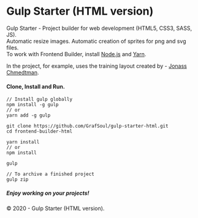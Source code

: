 # Gulp Starter (HTML version)

Gulp Starter - Project builder for web development (HTML5, CSS3, SASS, JS).  
Automatic resize images. Automatic creation of sprites for png and svg files.  
To work with Frontend Builder, install [Node.js] and [Yarn].

In the project, for example, uses the training layout created by - [Jonass Chmedtman].

#### Clone, Install and Run.

```$js
// Install gulp globally
npm install -g gulp
// or
yarn add -g gulp

git clone https://github.com/GrafSoul/gulp-starter-html.git
cd frontend-builder-html

yarn install
// or
npm install

gulp

// To archive a finished project
gulp zip
```

##### Enjoy working on your projects!

© 2020 - Gulp Starter (HTML version).

[node.js]: https://nodejs.org/en/
[yarn]: https://yarnpkg.com/lang/en/
[jonass chmedtman]: https://codingheroes.io/
